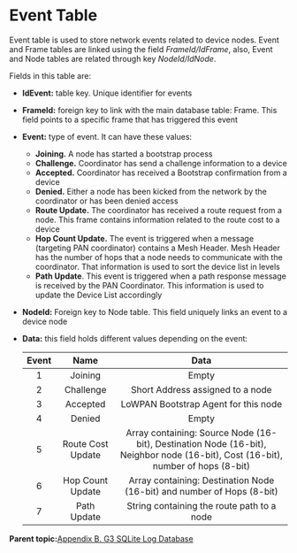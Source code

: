 # Event Table

Event table is used to store network events related to device nodes. Event and Frame tables are linked using the field *FrameId/IdFrame*, also, Event and Node tables are related through key *NodeId/IdNode*.

Fields in this table are:

-   **IdEvent:** table key. Unique identifier for events
-   **FrameId:** foreign key to link with the main database table: Frame. This field points to a specific frame that has triggered this event
-   **Event:** type of event. It can have these values:
    -   **Joining.** A node has started a bootstrap process
    -   **Challenge.** Coordinator has send a challenge information to a device
    -   **Accepted.** Coordinator has received a Bootstrap confirmation from a device
    -   **Denied.** Either a node has been kicked from the network by the coordinator or has been denied access
    -   **Route Update.** The coordinator has received a route request from a node. This frame contains information related to the route cost to a device
    -   **Hop Count Update.** The event is triggered when a message \(targeting PAN coordinator\) contains a Mesh Header. Mesh Header has the number of hops that a node needs to communicate with the coordinator. That information is used to sort the device list in levels
    -   **Path Update**. This event is triggered when a path response message is received by the PAN Coordinator. This information is used to update the Device List accordingly
-   **NodeId:** Foreign key to Node table. This field uniquely links an event to a device node
-   **Data:** this field holds different values depending on the event:

    |Event|Name|Data|
    |:---:|:--:|:--:|
    |1|Joining|Empty|
    |2|Challenge|Short Address assigned to a node|
    |3|Accepted|LoWPAN Bootstrap Agent for this node|
    |4|Denied|Empty|
    |5|Route Cost Update|Array containing: Source Node \(16-bit\), Destination Node \(16-bit\), Neighbor node \(16-bit\), Cost \(16-bit\), number of hops \(8-bit\)|
    |6|Hop Count Update|Array containing: Destination Node \(16-bit\) and number of Hops \(8-bit\)|
    |7|Path Update|String containing the route path to a node|


**Parent topic:**[Appendix B. G3 SQLite Log Database](GUID-B1D36D7B-7A26-4B4E-B5DB-E314EF9CEF9F.md)

